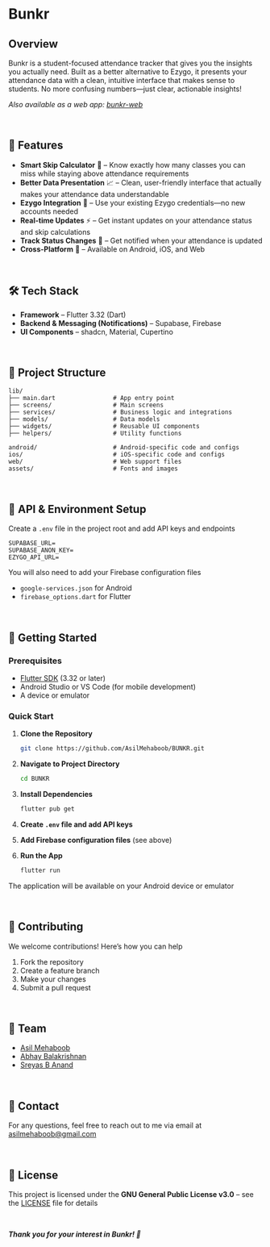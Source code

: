 # Bunkr

## Overview

Bunkr is a student-focused attendance tracker that gives you the insights you actually need. Built as a better alternative to Ezygo, it presents your attendance data with a clean, intuitive interface that makes sense to students. No more confusing numbers—just clear, actionable insights!

*Also available as a web app: [bunkr-web](https://github.com/ABHAY-100/bunkr-web)*

<br />

## 🎯 Features

- **Smart Skip Calculator** 🧮 – Know exactly how many classes you can miss while staying above attendance requirements
- **Better Data Presentation** 📈 – Clean, user-friendly interface that actually makes your attendance data understandable
- **Ezygo Integration** 🔄 – Use your existing Ezygo credentials—no new accounts needed
- **Real-time Updates** ⚡ – Get instant updates on your attendance status and skip calculations
- **Track Status Changes** 📝 – Get notified when your attendance is updated
- **Cross-Platform** 📱 – Available on Android, iOS, and Web

<br />

## 🛠️ Tech Stack

- **Framework** – Flutter 3.32 (Dart)
- **Backend & Messaging (Notifications)** – Supabase, Firebase
- **UI Components** – shadcn, Material, Cupertino

<br />

## 📁 Project Structure

```
lib/
├── main.dart                # App entry point
├── screens/                 # Main screens
├── services/                # Business logic and integrations
├── models/                  # Data models
├── widgets/                 # Reusable UI components
├── helpers/                 # Utility functions

android/                     # Android-specific code and configs
ios/                         # iOS-specific code and configs
web/                         # Web support files
assets/                      # Fonts and images
```

<br />

## 🔌 API & Environment Setup

Create a `.env` file in the project root and add API keys and endpoints

```
SUPABASE_URL=
SUPABASE_ANON_KEY=
EZYGO_API_URL=
```

You will also need to add your Firebase configuration files
- `google-services.json` for Android
- `firebase_options.dart` for Flutter

<br />

## 🚀 Getting Started

### Prerequisites

- [Flutter SDK](https://docs.flutter.dev/get-started/install) (3.32 or later)
- Android Studio or VS Code (for mobile development)
- A device or emulator

### Quick Start

1. **Clone the Repository**
   ```bash
   git clone https://github.com/AsilMehaboob/BUNKR.git
   ```

2. **Navigate to Project Directory**
   ```bash
   cd BUNKR
   ```

3. **Install Dependencies**
   ```bash
   flutter pub get
   ```

4. **Create `.env` file and add API keys**

5. **Add Firebase configuration files** (see above)

6. **Run the App**
   ```bash
   flutter run
   ```

The application will be available on your Android device or emulator

<br />

## 🤝 Contributing

We welcome contributions! Here’s how you can help

1. Fork the repository
2. Create a feature branch
3. Make your changes
4. Submit a pull request

<br />

## 👥 Team

- [Asil Mehaboob](https://github.com/AsilMehaboob)
- [Abhay Balakrishnan](https://github.com/ABHAY-100)
- [Sreyas B Anand](https://github.com/sreyas-b-anand)

<br />

## 📧 Contact

For any questions, feel free to reach out to me via email at [asilmehaboob@gmail.com](mailto:asilmehaboob@gmail.com)

<br />

## 📄 License

This project is licensed under the **GNU General Public License v3.0** – see the [LICENSE](LICENSE) file for details

<br />

***Thank you for your interest in Bunkr! 🤝*** 
